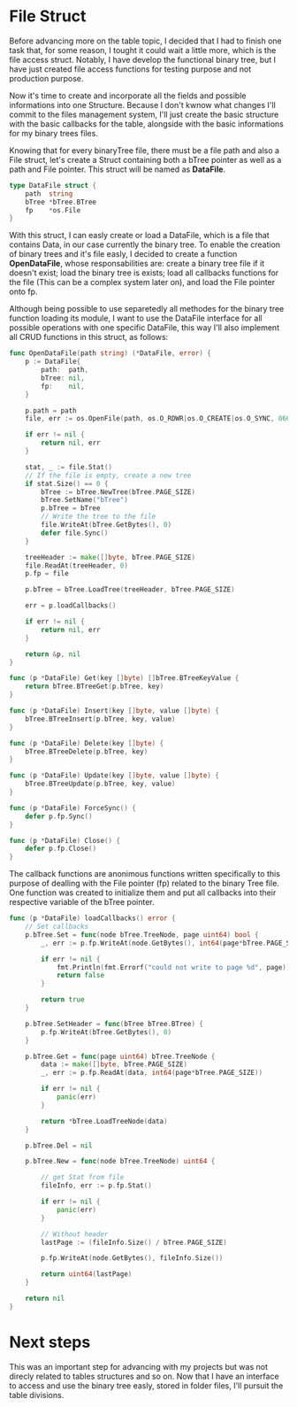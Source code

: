 # File Struct

Before advancing more on the table topic, I decided that I had to finish one task that, for some reason, I tought it could wait a little more, which is the file access struct. Notably, I have develop the functional binary tree, but I have just created file access functions for testing purpose and not production purpose.

Now it's time to create and incorporate all the fields and possible informations into one Structure. Because I don't kwnow what changes I'll commit to the files management system, I'll just create the basic structure with the basic callbacks for the table, alongside with the basic informations for my binary trees files.

Knowing that for every binaryTree file, there must be a file path and also a File struct, let's create a Struct containing both a bTree pointer as well as a path and File pointer. This struct will be named as **DataFile**.

```go
type DataFile struct {
	path  string
	bTree *bTree.BTree
	fp    *os.File
}

```

With this struct, I can easly create or load a DataFile, which is a file that contains Data, in our case currently the binary tree. To enable the creation of binary trees and it's file easly, I decided to create a function **OpenDataFile**, whose responsabilities are: create a binary tree file if it doesn't exist; load the binary tree is exists; load all callbacks functions for the file (This can be a complex system later on), and load the File pointer onto fp.

Although being possible to use separetedly all methodes for the binary tree function loading its module, I want to use the DataFile interface for all possible operations with one specific DataFile, this way I'll also implement all CRUD functions in this struct, as follows:

```go
func OpenDataFile(path string) (*DataFile, error) {
	p := DataFile{
		path:  path,
		bTree: nil,
		fp:    nil,
	}

	p.path = path
	file, err := os.OpenFile(path, os.O_RDWR|os.O_CREATE|os.O_SYNC, 0666)

	if err != nil {
		return nil, err
	}

	stat, _ := file.Stat()
	// If the file is empty, create a new tree
	if stat.Size() == 0 {
		bTree := bTree.NewTree(bTree.PAGE_SIZE)
		bTree.SetName("bTree")
		p.bTree = bTree
		// Write the tree to the file
		file.WriteAt(bTree.GetBytes(), 0)
		defer file.Sync()
	}

	treeHeader := make([]byte, bTree.PAGE_SIZE)
	file.ReadAt(treeHeader, 0)
	p.fp = file

	p.bTree = bTree.LoadTree(treeHeader, bTree.PAGE_SIZE)

	err = p.loadCallbacks()

	if err != nil {
		return nil, err
	}

	return &p, nil
}

func (p *DataFile) Get(key []byte) []bTree.BTreeKeyValue {
	return bTree.BTreeGet(p.bTree, key)
}

func (p *DataFile) Insert(key []byte, value []byte) {
	bTree.BTreeInsert(p.bTree, key, value)
}

func (p *DataFile) Delete(key []byte) {
	bTree.BTreeDelete(p.bTree, key)
}

func (p *DataFile) Update(key []byte, value []byte) {
	bTree.BTreeUpdate(p.bTree, key, value)
}

func (p *DataFile) ForceSync() {
	defer p.fp.Sync()
}

func (p *DataFile) Close() {
	defer p.fp.Close()
}
```

The callback functions are anonimous functions written specifically to this purpose of dealling with the File pointer (fp) related to the binary Tree file. One function was created to initialize them and put all callbacks into their respective variable of the bTree pointer.

```go
func (p *DataFile) loadCallbacks() error {
	// Set callbacks
	p.bTree.Set = func(node bTree.TreeNode, page uint64) bool {
		_, err := p.fp.WriteAt(node.GetBytes(), int64(page*bTree.PAGE_SIZE))

		if err != nil {
			fmt.Println(fmt.Errorf("could not write to page %d", page))
			return false
		}

		return true
	}

	p.bTree.SetHeader = func(bTree bTree.BTree) {
		p.fp.WriteAt(bTree.GetBytes(), 0)
	}

	p.bTree.Get = func(page uint64) bTree.TreeNode {
		data := make([]byte, bTree.PAGE_SIZE)
		_, err := p.fp.ReadAt(data, int64(page*bTree.PAGE_SIZE))

		if err != nil {
			panic(err)
		}

		return *bTree.LoadTreeNode(data)
	}

	p.bTree.Del = nil

	p.bTree.New = func(node bTree.TreeNode) uint64 {

		// get Stat from file
		fileInfo, err := p.fp.Stat()

		if err != nil {
			panic(err)
		}

		// Without header
		lastPage := (fileInfo.Size() / bTree.PAGE_SIZE)

		p.fp.WriteAt(node.GetBytes(), fileInfo.Size())

		return uint64(lastPage)
	}

	return nil
}

```

# Next steps

This was an important step for advancing with my projects but was not direcly related to tables structures and so on. Now that I have an interface to access and use the binary tree easly, stored in folder files, I'll pursuit the table divisions. 

